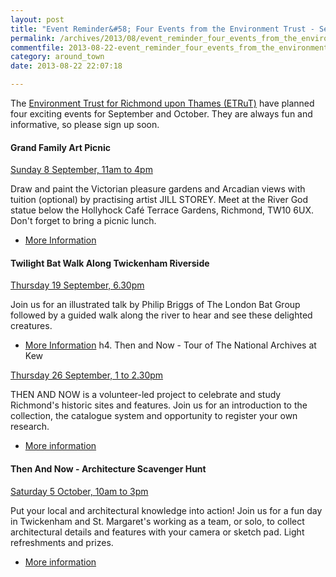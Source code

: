 ```yaml
---
layout: post
title: "Event Reminder&#58; Four Events from the Environment Trust - September and October 2013"
permalink: /archives/2013/08/event_reminder_four_events_from_the_environment_tr.html
commentfile: 2013-08-22-event_reminder_four_events_from_the_environment_tr
category: around_town
date: 2013-08-22 22:07:18

---
```


The [Environment Trust for Richmond upon Thames (ETRuT)](/directory/group/200604230455) have planned four exciting events for September and October. They are always fun and informative, so please sign up soon.

#### Grand Family Art Picnic

[Sunday 8 September, 11am to 4pm](/event/event/200705144112)

Draw and paint the Victorian pleasure gardens and Arcadian views with tuition (optional) by practising artist JILL STOREY. Meet at the River God statue below the Hollyhock Café Terrace Gardens, Richmond, TW10 6UX. Don't forget to bring a picnic lunch.

-   [More Information](/event/event/200705144112)

#### Twilight Bat Walk Along Twickenham Riverside

[Thursday 19 September, 6.30pm](/event/event/200705144113)

Join us for an illustrated talk by Philip Briggs of The London Bat Group followed by a guided walk along the river to hear and see these delighted creatures.

-   [More Information](/event/event/200705144113)
    h4. Then and Now - Tour of The National Archives at Kew

[Thursday 26 September, 1 to 2.30pm](/event/tour/200705144110)

THEN AND NOW is a volunteer-led project to celebrate and study Richmond's historic sites and features. Join us for an introduction to the collection, the catalogue system and opportunity to register your own research.

-   [More information](/event/tour/200705144110)

#### Then And Now - Architecture Scavenger Hunt

[Saturday 5 October, 10am to 3pm](/event/event/200705144111)

Put your local and architectural knowledge into action! Join us for a fun day in Twickenham and St. Margaret's working as a team, or solo, to collect architectural details and features with your camera or sketch pad. Light refreshments and prizes.

-   [More information](/event/event/200705144111)
